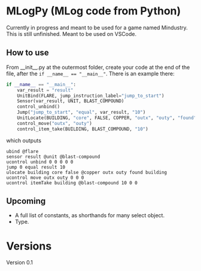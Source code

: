 # MLogPy (MLog code from Python)
Currently in progress and meant to be used for a game named Mindustry. This is still unfinished. Meant to be used on VSCode.

## How to use
From \_\_init\_\_.py at the outermost folder, create your code at the end of the file, after the `if __name__ == "__main__"`. There is an example there:

```py
if __name__ == "__main__":
    var_result = "result"
    UnitBind(FLARE, jump_instruction_label="jump_to_start")
    Sensor(var_result, UNIT, BLAST_COMPOUND)
    control_unbind()
    Jump("jump_to_start", "equal", var_result, "10")
    UnitLocate(BUILDING, "core", FALSE, COPPER, "outx", "outy", "found", BUILDING)
    control_move("outx", "outy")
    control_item_take(BUILDING, BLAST_COMPOUND, "10")
```
which outputs
```
ubind @flare
sensor result @unit @blast-compound
ucontrol unbind 0 0 0 0 0
jump 0 equal result 10
ulocate building core false @copper outx outy found building
ucontrol move outx outy 0 0 0
ucontrol itemTake building @blast-compound 10 0 0
```

## Upcoming
- A full list of constants, as shorthands for many select object.
- Type.

# Versions
Version 0.1